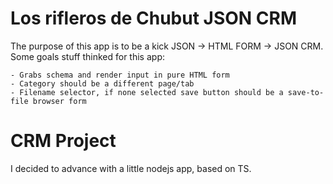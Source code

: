 Los rifleros de Chubut JSON CRM
===============================

The purpose of this app is to be a kick JSON -> HTML FORM -> JSON CRM.
Some goals stuff thinked for this app:

    - Grabs schema and render input in pure HTML form
    - Category should be a different page/tab
    - Filename selector, if none selected save button should be a save-to-file browser form

CRM Project
===========

I decided to advance with a little nodejs app, based on TS.